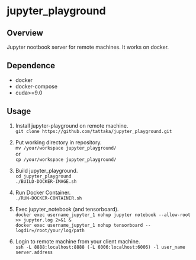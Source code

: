 jupyter_playground
====
## Overview  
Jupyter nootbook server for remote machines.
It works on docker.

## Dependence  
* docker  
* docker-compose  
* cuda>=9.0  

## Usage
1. Install jupyter-playground on remote machine.  
`git clone https://github.com/tattaka/jupyter_playground.git`

2. Put working directory in repository.  
`mv /your/workspace jupyter_playground/`  
or  
`cp /your/workspace jupyter_playground/`

3. Build jupyter_playground.  
`cd jupyter_playground`  
`./BUILD-DOCKER-IMAGE.sh`

4. Run Docker Container.  
`./RUN-DOCKER-CONTAINER.sh`

5. Exec jupyter_notebook (and tensorboard).  
`docker exec username_jupyter_1 nohup jupyter notebook --allow-root >> jupyter.log 2>&1 &`  
`docker exec username_jupyter_1 nohup tensorboard --logdir=/root/your/log/path`

6. Login to remote machine from your client machine.  
`ssh -L 8888:localhost:8888 (-L 6006:localhost:6006) -l user_name server.address`

